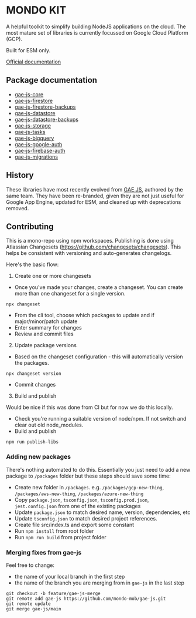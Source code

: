 # MONDO KIT

A helpful toolkit to simplify building NodeJS applications on the cloud. The most mature set of libraries is currently focussed on Google Cloud Platform (GCP).

Built for ESM only.

[Official documentation](https://mondo-mob.github.io/gae-js-docs)

## Package documentation

- [gae-js-core](https://mondo-mob.github.io/gae-js-docs/packages/gae-js-core.html)
- [gae-js-firestore](https://mondo-mob.github.io/gae-js-docs/packages/gae-js-firestore.html)
- [gae-js-firestore-backups](https://mondo-mob.github.io/gae-js-docs/packages/gae-js-firestore-backups.html)
- [gae-js-datastore](https://mondo-mob.github.io/gae-js-docs/packages/gae-js-datastore.html)
- [gae-js-datastore-backups](https://mondo-mob.github.io/gae-js-docs/packages/gae-js-datastore-backups.html)
- [gae-js-storage](https://mondo-mob.github.io/gae-js-docs/packages/gae-js-storage.html)
- [gae-js-tasks](https://mondo-mob.github.io/gae-js-docs/packages/gae-js-tasks.html)
- [gae-js-bigquery](https://mondo-mob.github.io/gae-js-docs/packages/gae-js-bigquery.html)
- [gae-js-google-auth](https://mondo-mob.github.io/gae-js-docs/packages/gae-js-google-auth.html)
- [gae-js-firebase-auth](https://mondo-mob.github.io/gae-js-docs/packages/gae-js-firebase-auth.html)
- [gae-js-migrations](https://mondo-mob.github.io/gae-js-docs/packages/gae-js-migrations.html)

## History

These libraries have most recently evolved from [GAE JS](https://github.com/mondo-mob/gae-js), authored by the same team. They have been re-branded,
given they are not just useful for Google App Engine, updated for ESM, and cleaned up with deprecations removed.


## Contributing

This is a mono-repo using npm workspaces.
Publishing is done using Atlassian Changesets (https://github.com/changesets/changesets).
This helps be consistent with versioning and auto-generates changelogs.

Here's the basic flow:

1. Create one or more changesets

- Once you've made your changes, create a changeset. You can create more than one changeset for a single version.

```
npx changeset
```

- From the cli tool, choose which packages to update and if major/minor/patch update
- Enter summary for changes
- Review and commit files

2. Update package versions

- Based on the changeset configuration - this will automatically version the packages.

```
npx changeset version
```

- Commit changes

3. Build and publish

Would be nice if this was done from CI but for now we do this locally.

- Check you're running a suitable version of node/npm. If not switch and clear out old node_modules.
- Build and publish

```
npm run publish-libs
```

### Adding new packages

There's nothing automated to do this. Essentially you just need to add a new package to `/packages` folder but
these steps should save some time:

- Create new folder in `/packages`. e.g. `/packages/gcp-new-thing`, `/packages/aws-new-thing`, `/packages/azure-new-thing`
- Copy `package.json`, `tsconfig.json`, `tsconfig.prod.json`, `jest.config.json` from one of the existing packages
- Update `package.json` to match desired name, version, dependencies, etc
- Update `tsconfig.json` to match desired project references.
- Create file src/index.ts and export some constant
- Run `npm install` from root folder
- Run `npm run build` from project folder


### Merging fixes from gae-js
Feel free to change:
 - the name of your local branch in the first step
 - the name of the branch you are merging from in `gae-js` in the last step

```shell
git checkout -b feature/gae-js-merge
git remote add gae-js https://github.com/mondo-mob/gae-js.git
git remote update
git merge gae-js/main

```
